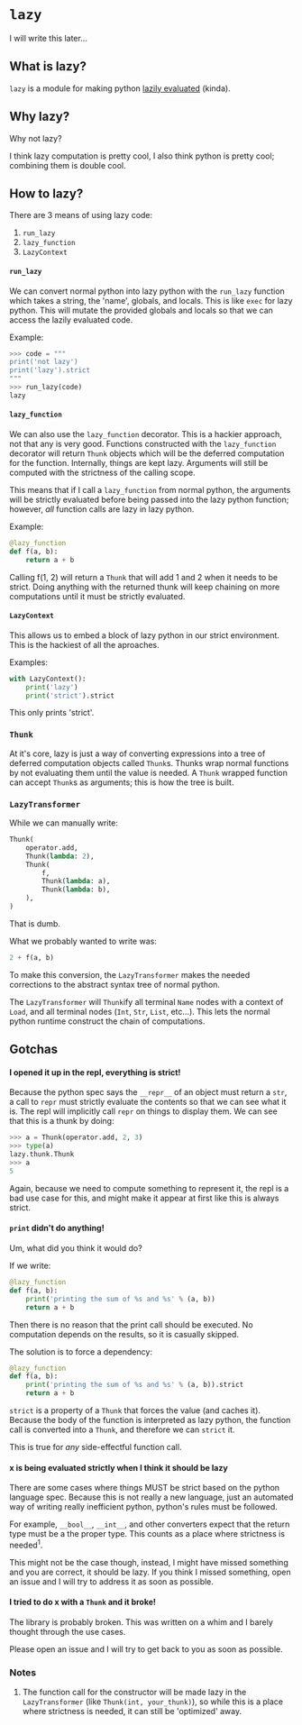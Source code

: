 # `lazy` #

I will write this later...


## What is lazy? ##

`lazy` is a module for making python
[lazily evaluated](http://en.wikipedia.org/wiki/Lazy_evaluation) (kinda).


## Why lazy? ##

Why not lazy?

I think lazy computation is pretty cool, I also think python is pretty cool;
combining them is double cool.

## How to lazy? ##

There are 3 means of using lazy code:

1. `run_lazy`
1. `lazy_function`
1. `LazyContext`


#### `run_lazy` ####

We can convert normal python into lazy python with the `run_lazy` function
which takes a string, the 'name', globals, and locals. This is like `exec` for
lazy python. This will mutate the provided globals and locals so that we can
access the lazily evaluated code.

Example:

```python
>>> code = """
print('not lazy')
print('lazy').strict
"""
>>> run_lazy(code)
lazy
```


#### `lazy_function` ####

We can also use the `lazy_function` decorator. This is a hackier approach,
not that any is very good. Functions constructed with the `lazy_function`
decorator will return `Thunk` objects which will be the deferred computation for
the function. Internally, things are kept lazy. Arguments will still be computed
with the strictness of the calling scope.

This means that if I call a `lazy_function` from normal python, the arguments
will be strictly evaluated before being passed into the lazy python function;
however, _all_ function calls are lazy in lazy python.

Example:

```python
@lazy_function
def f(a, b):
    return a + b
```

Calling f(1, 2) will return a `Thunk` that will add 1 and 2 when it needs to be
strict. Doing anything with the returned thunk will keep chaining on more
computations until it must be strictly evaluated.


#### `LazyContext` ####

This allows us to embed a block of lazy python in our strict environment. This
is the hackiest of all the aproaches.

Examples:

```python
with LazyContext():
    print('lazy')
    print('strict').strict
```

This only prints 'strict'.



### `Thunk` ###

At it's core, lazy is just a way of converting expressions into a tree of
deferred computation objects called `Thunk`s. Thunks wrap normal functions by
not evaluating them until the value is needed. A `Thunk` wrapped function can
accept `Thunk`s as arguments; this is how the tree is built.


### `LazyTransformer` ###

While we can manually write:

```python
Thunk(
    operator.add,
    Thunk(lambda: 2),
    Thunk(
        f,
        Thunk(lambda: a),
        Thunk(lambda: b),
    ),
)
```

That is dumb.

What we probably wanted to write was:

```python
2 + f(a, b)
```

To make this conversion, the `LazyTransformer` makes the needed corrections to
the abstract syntax tree of normal python.

The `LazyTransformer` will `Thunk`ify all terminal `Name` nodes with a context
of `Load`, and all terminal nodes (`Int`, `Str`, `List`, etc...). This lets the
normal python runtime construct the chain of computations.


## Gotchas ##


#### I opened it up in the repl, everything is strict! ####

Because the python spec says the `__repr__` of an object must return a `str`,
a call to `repr` must strictly evaluate the contents so that we can see what it
is. The repl will implicitly call `repr` on things to display them. We can see
that this is a thunk by doing:

```python
>>> a = Thunk(operator.add, 2, 3)
>>> type(a)
lazy.thunk.Thunk
>>> a
5
```

Again, because we need to compute something to represent it, the repl is a bad
use case for this, and might make it appear at first like this is always strict.

#### `print` didn't do anything! ####

Um, what did you think it would do?

If we write:

```python
@lazy_function
def f(a, b):
    print('printing the sum of %s and %s' % (a, b))
    return a + b
```

Then there is no reason that the print call should be executed.
No computation depends on the results, so it is casually skipped.

The solution is to force a dependency:

```python
@lazy_function
def f(a, b):
    print('printing the sum of %s and %s' % (a, b)).strict
    return a + b
```

`strict` is a property of a `Thunk` that forces the value (and caches it).
Because the body of the function is interpreted as lazy python, the function
call is converted into a `Thunk`, and therefore we can `strict` it.

This is true for _any_ side-effectful function call.


#### x is being evaluated strictly when I think it should be lazy ###

There are some cases where things MUST be strict based on the python language
spec. Because this is not really a new language, just an automated way of
writing really inefficient python, python's rules must be followed.

For example, `__bool__`, `__int__`, and other converters expect that the return
type must be a the proper type. This counts as a place where strictness is
needed<sup>1</sup>.

This might not be the case though, instead, I might have missed something and
you are correct, it should be lazy. If you think I missed something, open an
issue and I will try to address it as soon as possible.


#### I tried to do x with a `Thunk` and it broke! ####

The library is probably broken. This was written on a whim and I barely thought
through the use cases.

Please open an issue and I will try to get back to you as soon as possible.


### Notes ###

1. The function call for the constructor will be made lazy in the
   `LazyTransformer` (like `Thunk(int, your_thunk)`), so while this is a place
   where strictness is needed, it can still be 'optimized' away.
